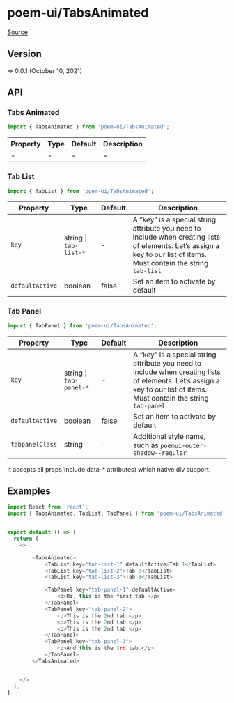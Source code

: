 # poem-ui/TabsAnimated

[Source](https://github.com/xizon/poem-ui/tree/main/src/TabsAnimated)

## Version

=> 0.0.1 (October 10, 2021)

## API

### Tabs Animated
```js
import { TabsAnimated } from 'poem-ui/TabsAnimated';
```
| Property | Type | Default | Description |
| --- | --- | --- | --- |
| - | - | - | - |


### Tab List
```js
import { TabList } from 'poem-ui/TabsAnimated';
```
| Property | Type | Default | Description |
| --- | --- | --- | --- |
| `key` | string \| `tab-list-*` | - |  A “key” is a special string attribute you need to include when creating lists of elements. Let’s assign a key to our list of items. Must contain the string `tab-list` |
| `defaultActive` | boolean | false | Set an item to activate by default |


### Tab Panel
```js
import { TabPanel } from 'poem-ui/TabsAnimated';
```
| Property | Type | Default | Description |
| --- | --- | --- | --- |
| `key` | string \| `tab-panel-*` | - |  A “key” is a special string attribute you need to include when creating lists of elements. Let’s assign a key to our list of items. Must contain the string `tab-panel` |
| `defaultActive` | boolean | false | Set an item to activate by default |
| `tabpanelClass` | string | - | Additional style name, such as `poemui-outer-shadow--regular` |


It accepts all props(include data-* attributes) which native div support.

## Examples

```js
import React from 'react';
import { TabsAnimated, TabList, TabPanel } from 'poem-ui/TabsAnimated';


export default () => {
  return (
    <>

		<TabsAnimated>
			<TabList key="tab-list-1" defaultActive>Tab 1</TabList>
			<TabList key="tab-list-2">Tab 2</TabList>
			<TabList key="tab-list-3">Tab 3</TabList>

			<TabPanel key="tab-panel-1" defaultActive>
				<p>Hi, this is the first tab.</p>
			</TabPanel>
			<TabPanel key="tab-panel-2">
				<p>This is the 2nd tab.</p>
				<p>This is the 2nd tab.</p>
				<p>This is the 2nd tab.</p>
			</TabPanel>
			<TabPanel key="tab-panel-3">
				<p>And this is the 3rd tab.</p>
			</TabPanel>    
		</TabsAnimated>	


    </>
  );
}

```